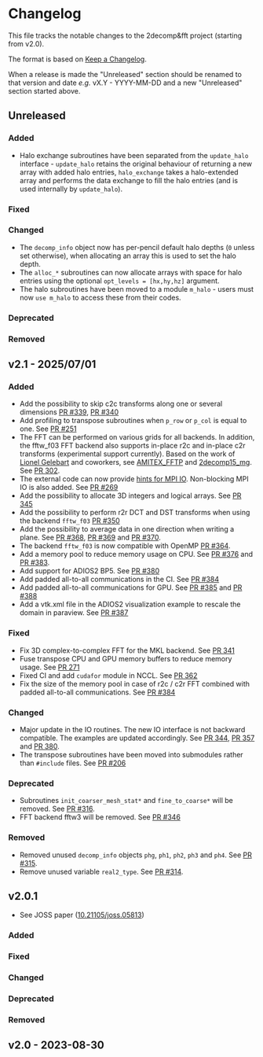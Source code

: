# Changelog

This file tracks the notable changes to the 2decomp&fft project (starting from v2.0).

The format is based on [Keep a Changelog](https://keepachangelog.com/en/1.0.0/).

When a release is made the "Unreleased" section should be renamed to that version and date
_e.g._ vX.Y - YYYY-MM-DD and a new "Unreleased" section started above.

## Unreleased

### Added

- Halo exchange subroutines have been separated from the `update_halo` interface - `update_halo` retains the original behaviour of returning a new array with added halo entries, `halo_exchange` takes a halo-extended array and performs the data exchange to fill the halo entries (and is used internally by `update_halo`).

### Fixed
### Changed

- The `decomp_info` object now has per-pencil default halo depths (`0` unless set otherwise), when allocating an array this is used to set the halo depth.
- The `alloc_*` subroutines can now allocate arrays with space for halo entries using the optional `opt_levels = [hx,hy,hz]` argument. 
- The halo subroutines have been moved to a module `m_halo` - users must now `use m_halo` to access these from their codes.

### Deprecated
### Removed

## v2.1 - 2025/07/01

### Added

- Add the possibility to skip c2c transforms along one or several dimensions [PR #339](https://github.com/2decomp-fft/2decomp-fft/pull/339), [PR #340](https://github.com/2decomp-fft/2decomp-fft/pull/340)
- Add profiling to transpose subroutines when `p_row` or `p_col` is equal to one. See [PR #251](https://github.com/2decomp-fft/2decomp-fft/pull/251)
- The FFT can be performed on various grids for all backends. In addition, the fftw_f03 FFT backend also supports in-place r2c and in-place c2r transforms (experimental support currently). Based on the work of [Lionel Gelebart](https://github.com/LionelGelebart) and coworkers, see [AMITEX_FFTP](https://amitexfftp.github.io/AMITEX/index.html) and [2decomp15_mg](https://github.com/LionelGelebart/2decomp15_mg). See [PR 302](https://github.com/2decomp-fft/2decomp-fft/pull/302).
- The external code can now provide [hints for MPI IO](https://www.mpi-forum.org/docs/mpi-3.1/mpi31-report/node315.htm#Node316). Non-blocking MPI IO is also added. See [PR #269](https://github.com/2decomp-fft/2decomp-fft/pull/269)
- Add the possibility to allocate 3D integers and logical arrays. See [PR 345](https://github.com/2decomp-fft/2decomp-fft/pull/345)
- Add the possibility to perform r2r DCT and DST transforms when using the backend `fftw_f03` [PR #350](https://github.com/2decomp-fft/2decomp-fft/pull/350)
- Add the possibility to average data in one direction when writing a plane. See [PR #368](https://github.com/2decomp-fft/2decomp-fft/pull/368), [PR #369](https://github.com/2decomp-fft/2decomp-fft/pull/369) and [PR #370](https://github.com/2decomp-fft/2decomp-fft/pull/370).
- The backend `fftw_f03` is now compatible with OpenMP [PR #364](https://github.com/2decomp-fft/2decomp-fft/pull/364).
- Add a memory pool to reduce memory usage on CPU. See [PR #376](https://github.com/2decomp-fft/2decomp-fft/pull/376) and [PR #383](https://github.com/2decomp-fft/2decomp-fft/pull/383).
- Add support for ADIOS2 BP5. See [PR #380](https://github.com/2decomp-fft/2decomp-fft/pull/380)
- Add padded all-to-all communications in the CI. See [PR #384](https://github.com/2decomp-fft/2decomp-fft/pull/384/)
- Add padded all-to-all communications for GPU. See [PR #385](https://github.com/2decomp-fft/2decomp-fft/pull/385/) and [PR #388](https://github.com/2decomp-fft/2decomp-fft/pull/388)
- Add a vtk.xml file in the ADIOS2 visualization example to rescale the domain in paraview. See [PR #387](https://github.com/2decomp-fft/2decomp-fft/pull/387)

### Fixed

- Fix 3D complex-to-complex FFT for the MKL backend. See [PR 341](https://github.com/2decomp-fft/2decomp-fft/pull/341)
- Fuse transpose CPU and GPU memory buffers to reduce memory usage. See [PR 271](https://github.com/2decomp-fft/2decomp-fft/pull/271)
- Fixed CI and add `cudafor` module in NCCL. See [PR 362](https://github.com/2decomp-fft/2decomp-fft/pull/362)
- Fix the size of the memory pool in case of r2c / c2r FFT combined with padded all-to-all communications. See [PR #384](https://github.com/2decomp-fft/2decomp-fft/pull/384/)

### Changed

- Major update in the IO routines. The new IO interface is not backward compatible. The examples are updated accordingly. See [PR 344](https://github.com/2decomp-fft/2decomp-fft/pull/344), [PR 357](https://github.com/2decomp-fft/2decomp-fft/pull/357) and [PR 380](https://github.com/2decomp-fft/2decomp-fft/pull/380).
- The transpose subroutines have been moved into submodules rather than `#include` files. See [PR #206](https://github.com/2decomp-fft/2decomp-fft/pull/206)

### Deprecated

- Subroutines `init_coarser_mesh_stat*` and `fine_to_coarse*` will be removed. See [PR #316](https://github.com/2decomp-fft/2decomp-fft/pull/316).
- FFT backend fftw3 will be removed. See [PR #346](https://github.com/2decomp-fft/2decomp-fft/pull/346)

### Removed

- Removed unused `decomp_info` objects `phg`, `ph1`, `ph2`, `ph3` and `ph4`. See [PR #315](https://github.com/2decomp-fft/2decomp-fft/pull/315).
- Remove unused variable `real2_type`. See [PR #314](https://github.com/2decomp-fft/2decomp-fft/pull/314).

## v2.0.1

- See JOSS paper ([10.21105/joss.05813](https://doi.org/10.21105/joss.05813))

### Added
### Fixed
### Changed
### Deprecated
### Removed

## v2.0 - 2023-08-30
